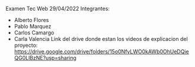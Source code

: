 Examen Tec Web 29/04/2022
Integrantes:
- Alberto Flores
- Pablo Marquez
- Carlos Camargo
- Carla Valencia
Link del drive donde estan los videos de explicacion del proyecto:
https://drive.google.com/drive/folders/15o0NfyLWO0kAWb0OhUeDQieQG0LlBzNE?usp=sharing
